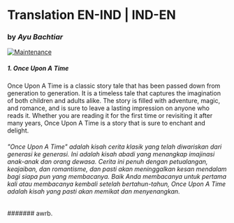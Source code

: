 # Translation EN-IND | IND-EN
### by _Ayu Bachtiar_

[![Maintenance](https://img.shields.io/badge/Maintained%3F-yes-green.svg)](https://GitHub.com/Naereen/StrapDown.js/graphs/commit-activity)


##### 1. Once Upon A Time
Once Upon A Time is a classic story tale that has been passed down from generation to generation. It is a timeless tale that captures the imagination of both children and adults alike. The story is filled with adventure, magic, and romance, and is sure to leave a lasting impression on anyone who reads it. Whether you are reading it for the first time or revisiting it after many years, Once Upon A Time is a story that is sure to enchant and delight.

###### "Once Upon A Time" adalah kisah cerita klasik yang telah diwariskan dari generasi ke generasi. Ini adalah kisah abadi yang menangkap imajinasi anak-anak dan orang dewasa. Cerita ini penuh dengan petualangan, keajaiban, dan romantisme, dan pasti akan meninggalkan kesan mendalam bagi siapa pun yang membacanya. Baik Anda membacanya untuk pertama kali atau membacanya kembali setelah bertahun-tahun, Once Upon A Time adalah kisah yang pasti akan memikat dan menyenangkan.


####### awrb.
